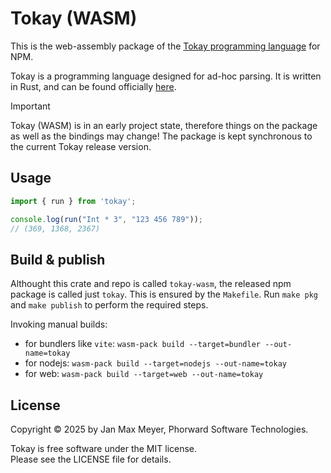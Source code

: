 # Tokay (WASM)

This is the web-assembly package of the [Tokay programming language](https://tokay.dev) for NPM.

Tokay is a programming language designed for ad-hoc parsing. It is written in Rust, and can be found officially [here](https://github.com/tokay-lang/tokay).

> [!IMPORTANT]
> Tokay (WASM) is in an early project state, therefore things on the package as well as the bindings may change!
> The package is kept synchronous to the current Tokay release version.
>

## Usage

```js
import { run } from 'tokay';

console.log(run("Int * 3", "123 456 789"));
// (369, 1368, 2367)
```

## Build & publish

Althought this crate and repo is called `tokay-wasm`, the released npm package is called just `tokay`.
This is ensured by the `Makefile`. Run `make pkg` and `make publish` to perform the required steps.

Invoking manual builds:

- for bundlers like `vite`: `wasm-pack build --target=bundler --out-name=tokay`
- for nodejs: `wasm-pack build --target=nodejs --out-name=tokay`
- for web: `wasm-pack build --target=web --out-name=tokay`

## License

Copyright © 2025 by Jan Max Meyer, Phorward Software Technologies.

Tokay is free software under the MIT license.<br>
Please see the LICENSE file for details.

